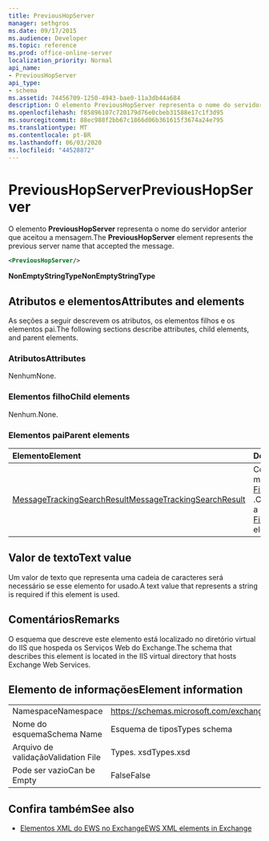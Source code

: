 ```yaml
---
title: PreviousHopServer
manager: sethgros
ms.date: 09/17/2015
ms.audience: Developer
ms.topic: reference
ms.prod: office-online-server
localization_priority: Normal
api_name:
- PreviousHopServer
api_type:
- schema
ms.assetid: 74456709-1250-4943-bae0-11a3db44a684
description: O elemento PreviousHopServer representa o nome do servidor anterior que aceitou a mensagem.
ms.openlocfilehash: f85896107c720179d76e0cbeb31588e17c1f3d95
ms.sourcegitcommit: 88ec988f2bb67c1866d06b361615f3674a24e795
ms.translationtype: MT
ms.contentlocale: pt-BR
ms.lasthandoff: 06/03/2020
ms.locfileid: "44528872"
---
```

# <a name="previoushopserver"></a><span data-ttu-id="5535e-103">PreviousHopServer</span><span class="sxs-lookup"><span data-stu-id="5535e-103">PreviousHopServer</span></span>

<span data-ttu-id="5535e-104">O elemento **PreviousHopServer** representa o nome do servidor anterior que aceitou a mensagem.</span><span class="sxs-lookup"><span data-stu-id="5535e-104">The **PreviousHopServer** element represents the previous server name that accepted the message.</span></span> 
  
```XML
<PreviousHopServer/>
```

 <span data-ttu-id="5535e-105">**NonEmptyStringType**</span><span class="sxs-lookup"><span data-stu-id="5535e-105">**NonEmptyStringType**</span></span>
## <a name="attributes-and-elements"></a><span data-ttu-id="5535e-106">Atributos e elementos</span><span class="sxs-lookup"><span data-stu-id="5535e-106">Attributes and elements</span></span>

<span data-ttu-id="5535e-107">As seções a seguir descrevem os atributos, os elementos filhos e os elementos pai.</span><span class="sxs-lookup"><span data-stu-id="5535e-107">The following sections describe attributes, child elements, and parent elements.</span></span>
  
### <a name="attributes"></a><span data-ttu-id="5535e-108">Atributos</span><span class="sxs-lookup"><span data-stu-id="5535e-108">Attributes</span></span>

<span data-ttu-id="5535e-109">Nenhum</span><span class="sxs-lookup"><span data-stu-id="5535e-109">None.</span></span>
  
### <a name="child-elements"></a><span data-ttu-id="5535e-110">Elementos filho</span><span class="sxs-lookup"><span data-stu-id="5535e-110">Child elements</span></span>

<span data-ttu-id="5535e-111">Nenhum.</span><span class="sxs-lookup"><span data-stu-id="5535e-111">None.</span></span>
  
### <a name="parent-elements"></a><span data-ttu-id="5535e-112">Elementos pai</span><span class="sxs-lookup"><span data-stu-id="5535e-112">Parent elements</span></span>

|<span data-ttu-id="5535e-113">**Elemento**</span><span class="sxs-lookup"><span data-stu-id="5535e-113">**Element**</span></span>|<span data-ttu-id="5535e-114">**Descrição**</span><span class="sxs-lookup"><span data-stu-id="5535e-114">**Description**</span></span>|
|:-----|:-----|
|[<span data-ttu-id="5535e-115">MessageTrackingSearchResult</span><span class="sxs-lookup"><span data-stu-id="5535e-115">MessageTrackingSearchResult</span></span>](messagetrackingsearchresult.md) <br/> |<span data-ttu-id="5535e-116">Contém um único resultado de mensagem para um elemento [FindMessageTrackingReportResponse](findmessagetrackingreportresponse.md) .</span><span class="sxs-lookup"><span data-stu-id="5535e-116">Contains a single message result for a [FindMessageTrackingReportResponse](findmessagetrackingreportresponse.md) element.</span></span>  <br/> |
   
## <a name="text-value"></a><span data-ttu-id="5535e-117">Valor de texto</span><span class="sxs-lookup"><span data-stu-id="5535e-117">Text value</span></span>

<span data-ttu-id="5535e-118">Um valor de texto que representa uma cadeia de caracteres será necessário se esse elemento for usado.</span><span class="sxs-lookup"><span data-stu-id="5535e-118">A text value that represents a string is required if this element is used.</span></span>
  
## <a name="remarks"></a><span data-ttu-id="5535e-119">Comentários</span><span class="sxs-lookup"><span data-stu-id="5535e-119">Remarks</span></span>

<span data-ttu-id="5535e-120">O esquema que descreve este elemento está localizado no diretório virtual do IIS que hospeda os Serviços Web do Exchange.</span><span class="sxs-lookup"><span data-stu-id="5535e-120">The schema that describes this element is located in the IIS virtual directory that hosts Exchange Web Services.</span></span>
  
## <a name="element-information"></a><span data-ttu-id="5535e-121">Elemento de informações</span><span class="sxs-lookup"><span data-stu-id="5535e-121">Element information</span></span>

|||
|:-----|:-----|
|<span data-ttu-id="5535e-122">Namespace</span><span class="sxs-lookup"><span data-stu-id="5535e-122">Namespace</span></span>  <br/> |https://schemas.microsoft.com/exchange/services/2006/types  <br/> |
|<span data-ttu-id="5535e-123">Nome do esquema</span><span class="sxs-lookup"><span data-stu-id="5535e-123">Schema Name</span></span>  <br/> |<span data-ttu-id="5535e-124">Esquema de tipos</span><span class="sxs-lookup"><span data-stu-id="5535e-124">Types schema</span></span>  <br/> |
|<span data-ttu-id="5535e-125">Arquivo de validação</span><span class="sxs-lookup"><span data-stu-id="5535e-125">Validation File</span></span>  <br/> |<span data-ttu-id="5535e-126">Types. xsd</span><span class="sxs-lookup"><span data-stu-id="5535e-126">Types.xsd</span></span>  <br/> |
|<span data-ttu-id="5535e-127">Pode ser vazio</span><span class="sxs-lookup"><span data-stu-id="5535e-127">Can be Empty</span></span>  <br/> |<span data-ttu-id="5535e-128">False</span><span class="sxs-lookup"><span data-stu-id="5535e-128">False</span></span>  <br/> |
   
## <a name="see-also"></a><span data-ttu-id="5535e-129">Confira também</span><span class="sxs-lookup"><span data-stu-id="5535e-129">See also</span></span>



- [<span data-ttu-id="5535e-130">Elementos XML do EWS no Exchange</span><span class="sxs-lookup"><span data-stu-id="5535e-130">EWS XML elements in Exchange</span></span>](ews-xml-elements-in-exchange.md)

